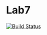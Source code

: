 # Lab7
[![Build Status](https://travis-ci.org/ugurcanlacin/Lab7.svg?branch=master)](https://travis-ci.org/ugurcanlacin/Lab7)